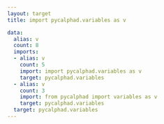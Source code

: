 ```yaml
---
layout: target
title: import pycalphad.variables as v

data:
  alias: v
  count: 8
  imports:
  - alias: v
    count: 5
    import: import pycalphad.variables as v
    target: pycalphad.variables
  - alias: v
    count: 3
    import: from pycalphad import variables as v
    target: pycalphad.variables
  target: pycalphad.variables
---
```

